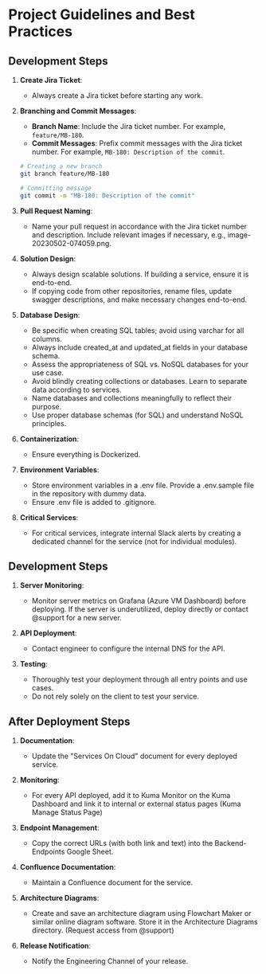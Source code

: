 # Project Guidelines and Best Practices

## Development Steps

1. **Create Jira Ticket**:
   - Always create a Jira ticket before starting any work.

2. **Branching and Commit Messages**:
   - **Branch Name**: Include the Jira ticket number. For example, `feature/MB-180`.
   - **Commit Messages**: Prefix commit messages with the Jira ticket number. For example, `MB-180: Description of the commit`.

   ```bash
   # Creating a new branch
   git branch feature/MB-180
   
   # Committing message
   git commit -m "MB-180: Description of the commit"
   ```

3. **Pull Request Naming**:

   - Name your pull request in accordance with the Jira ticket number and description. Include relevant images if necessary, e.g., image-20230502-074059.png.

4. **Solution Design**:

   - Always design scalable solutions. If building a service, ensure it is end-to-end.
   - If copying code from other repositories, rename files, update swagger descriptions, and make necessary changes end-to-end.

5. **Database Design**:

   - Be specific when creating SQL tables; avoid using varchar for all columns.
   - Always include created_at and updated_at fields in your database schema.
   - Assess the appropriateness of SQL vs. NoSQL databases for your use case.
   - Avoid blindly creating collections or databases. Learn to separate data according to services.
   - Name databases and collections meaningfully to reflect their purpose.
   - Use proper database schemas (for SQL) and understand NoSQL principles.

6. **Containerization**:

   - Ensure everything is Dockerized.

7. **Environment Variables**:

   - Store environment variables in a .env file. Provide a .env.sample file in the repository with dummy data.
   - Ensure .env file is added to .gitignore.

8. **Critical Services**:

   - For critical services, integrate internal Slack alerts by creating a dedicated channel for the service (not for individual modules).


## Development Steps

1. **Server Monitoring**:

   - Monitor server metrics on Grafana (Azure VM Dashboard) before deploying. If the server is underutilized, deploy directly or contact @support for a new server.

2. **API Deployment**:

   - Contact engineer to configure the internal DNS for the API.

3. **Testing**:

   - Thoroughly test your deployment through all entry points and use cases.
   - Do not rely solely on the client to test your service.

## After Deployment Steps

1. **Documentation**:

   - Update the "Services On Cloud" document for every deployed service.

2. **Monitoring**:

   - For every API deployed, add it to Kuma Monitor on the Kuma Dashboard and link it to internal or external status pages (Kuma Manage Status Page)

3. **Endpoint Management**:

   - Copy the correct URLs (with both link and text) into the Backend-Endpoints Google Sheet.

4. **Confluence Documentation**:

   - Maintain a Confluence document for the service.

5. **Architecture Diagrams**:

   - Create and save an architecture diagram using Flowchart Maker or similar online diagram software. Store it in the Architecture Diagrams directory. (Request access from @support)

6. **Release Notification**:

   - Notify the Engineering Channel of your release.
